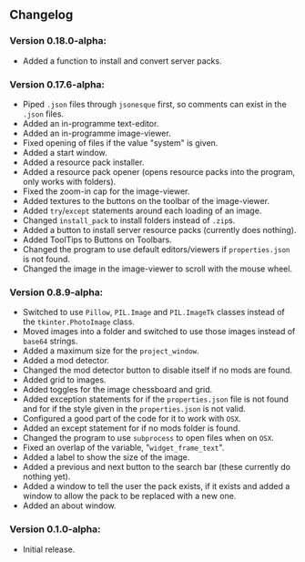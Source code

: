 ## Changelog

### Version 0.18.0-alpha:
- Added a function to install and convert server packs.

### Version 0.17.6-alpha:
- Piped `.json` files through `jsonesque` first, so comments can exist in the `.json` files.
- Added an in-programme text-editor.
- Added an in-programme image-viewer.
- Fixed opening of files if the value "system" is given.
- Added a start window.
- Added a resource pack installer.
- Added a resource pack opener (opens resource packs into the program, only works with folders).
- Fixed the zoom-in cap for the image-viewer.
- Added textures to the buttons on the toolbar of the image-viewer.
- Added `try`/`except` statements around each loading of an image.
- Changed `install_pack` to install folders instead of `.zip`s.
- Added a button to install server resource packs (currently does nothing).
- Added ToolTips to Buttons on Toolbars.
- Changed the program to use default editors/viewers if `properties.json` is not found.
- Changed the image in the image-viewer to scroll with the mouse wheel.

### Version 0.8.9-alpha:
- Switched to use `Pillow`, `PIL.Image` and `PIL.ImageTk` classes instead of the `tkinter.PhotoImage` class.
- Moved images into a folder and switched to use those images instead of `base64` strings.
- Added a maximum size for the `project_window`.
- Added a mod detector.
- Changed the mod detector button to disable itself if no mods are found.
- Added grid to images.
- Added toggles for the image chessboard and grid.
- Added exception statements for if the `properties.json` file is not found and for if the style given in the `properties.json` is not valid.
- Configured a good part of the code for it to work with `OSX`.
- Added an except statement for if no mods folder is found.
- Changed the program to use `subprocess` to open files when on `OSX`.
- Fixed an overlap of the variable, "`widget_frame_text`".
- Added a label to show the size of the image.
- Added a previous and next button to the search bar (these currently do nothing yet).
- Added a window to tell the user the pack exists, if it exists and added a window to allow the pack to be replaced with a new one.
- Added an about window.

### Version 0.1.0-alpha:
- Initial release.